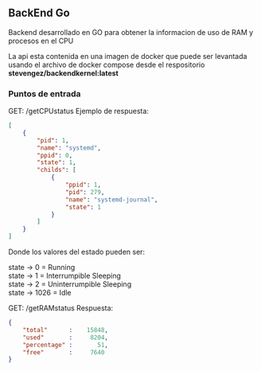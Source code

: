 ## BackEnd Go

Backend desarrollado en GO para obtener la informacion de uso de RAM y procesos en el CPU

La api esta contenida en una imagen de docker que puede ser levantada usando el archivo de docker compose desde el respositorio **stevengez/backendkernel:latest**

### Puntos de entrada

GET: /getCPUstatus
Ejemplo de respuesta: 
~~~json
[
    {
        "pid": 1,
        "name": "systemd",
        "ppid": 0,
        "state": 1,
        "childs": [
            {
                "ppid": 1,
                "pid": 279,
                "name": "systemd-journal",
                "state": 1
            }
        ]
    }
]
~~~

Donde los valores del estado pueden ser: 

state -> 0     = Running </br>
state -> 1     = Interrumpible Sleeping </br>
state -> 2     = Uninterrumpible Sleeping </br>
state -> 1026  = Idle </br>


GET: /getRAMstatus
Respuesta: 
~~~json
{
    "total"      :    15848,
	"used"       :     8204,
	"percentage" :       51,
	"free"       :     7640
}
~~~


